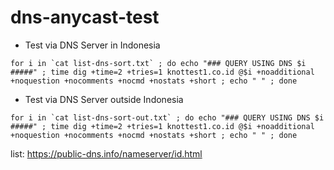 # dns-anycast-test

- Test via DNS Server in Indonesia
```
for i in `cat list-dns-sort.txt` ; do echo "### QUERY USING DNS $i #####" ; time dig +time=2 +tries=1 knottest1.co.id @$i +noadditional +noquestion +nocomments +nocmd +nostats +short ; echo " " ; done
```

- Test via DNS Server outside Indonesia
```
for i in `cat list-dns-sort-out.txt` ; do echo "### QUERY USING DNS $i #####" ; time dig +time=2 +tries=1 knottest1.co.id @$i +noadditional +noquestion +nocomments +nocmd +nostats +short ; echo " " ; done
```
list: https://public-dns.info/nameserver/id.html
